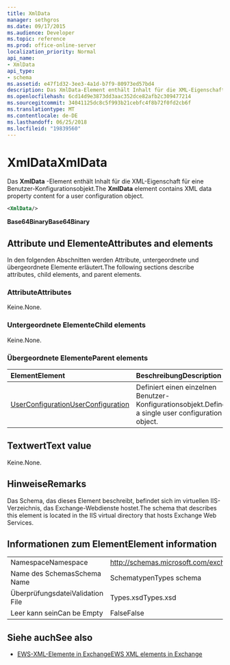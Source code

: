 ```yaml
---
title: XmlData
manager: sethgros
ms.date: 09/17/2015
ms.audience: Developer
ms.topic: reference
ms.prod: office-online-server
localization_priority: Normal
api_name:
- XmlData
api_type:
- schema
ms.assetid: e47f1d32-3ee3-4a1d-b7f9-80973ed57bd4
description: Das XmlData-Element enthält Inhalt für die XML-Eigenschaft für eine Benutzer-Konfigurationsobjekt.
ms.openlocfilehash: 6cd14d9e3873dd3aac352dce82afb2c309477214
ms.sourcegitcommit: 34041125dc8c5f993b21cebfc4f8b72f0fd2cb6f
ms.translationtype: MT
ms.contentlocale: de-DE
ms.lasthandoff: 06/25/2018
ms.locfileid: "19839560"
---
```

# <a name="xmldata"></a><span data-ttu-id="179db-103">XmlData</span><span class="sxs-lookup"><span data-stu-id="179db-103">XmlData</span></span>

<span data-ttu-id="179db-104">Das **XmlData** -Element enthält Inhalt für die XML-Eigenschaft für eine Benutzer-Konfigurationsobjekt.</span><span class="sxs-lookup"><span data-stu-id="179db-104">The **XmlData** element contains XML data property content for a user configuration object.</span></span> 
  
```XML
<XmlData/>
```

<span data-ttu-id="179db-105">**Base64Binary**</span><span class="sxs-lookup"><span data-stu-id="179db-105">**Base64Binary**</span></span>

## <a name="attributes-and-elements"></a><span data-ttu-id="179db-106">Attribute und Elemente</span><span class="sxs-lookup"><span data-stu-id="179db-106">Attributes and elements</span></span>

<span data-ttu-id="179db-107">In den folgenden Abschnitten werden Attribute, untergeordnete und übergeordnete Elemente erläutert.</span><span class="sxs-lookup"><span data-stu-id="179db-107">The following sections describe attributes, child elements, and parent elements.</span></span>
  
### <a name="attributes"></a><span data-ttu-id="179db-108">Attribute</span><span class="sxs-lookup"><span data-stu-id="179db-108">Attributes</span></span>

<span data-ttu-id="179db-109">Keine.</span><span class="sxs-lookup"><span data-stu-id="179db-109">None.</span></span>
  
### <a name="child-elements"></a><span data-ttu-id="179db-110">Untergeordnete Elemente</span><span class="sxs-lookup"><span data-stu-id="179db-110">Child elements</span></span>

<span data-ttu-id="179db-111">Keine.</span><span class="sxs-lookup"><span data-stu-id="179db-111">None.</span></span>
  
### <a name="parent-elements"></a><span data-ttu-id="179db-112">Übergeordnete Elemente</span><span class="sxs-lookup"><span data-stu-id="179db-112">Parent elements</span></span>

|<span data-ttu-id="179db-113">**Element**</span><span class="sxs-lookup"><span data-stu-id="179db-113">**Element**</span></span>|<span data-ttu-id="179db-114">**Beschreibung**</span><span class="sxs-lookup"><span data-stu-id="179db-114">**Description**</span></span>|
|:-----|:-----|
|[<span data-ttu-id="179db-115">UserConfiguration</span><span class="sxs-lookup"><span data-stu-id="179db-115">UserConfiguration</span></span>](userconfiguration.md) <br/> |<span data-ttu-id="179db-116">Definiert einen einzelnen Benutzer-Konfigurationsobjekt.</span><span class="sxs-lookup"><span data-stu-id="179db-116">Defines a single user configuration object.</span></span>  <br/> |
   
## <a name="text-value"></a><span data-ttu-id="179db-117">Textwert</span><span class="sxs-lookup"><span data-stu-id="179db-117">Text value</span></span>

<span data-ttu-id="179db-118">Keine.</span><span class="sxs-lookup"><span data-stu-id="179db-118">None.</span></span>
  
## <a name="remarks"></a><span data-ttu-id="179db-119">Hinweise</span><span class="sxs-lookup"><span data-stu-id="179db-119">Remarks</span></span>

<span data-ttu-id="179db-120">Das Schema, das dieses Element beschreibt, befindet sich im virtuellen IIS-Verzeichnis, das Exchange-Webdienste hostet.</span><span class="sxs-lookup"><span data-stu-id="179db-120">The schema that describes this element is located in the IIS virtual directory that hosts Exchange Web Services.</span></span>
  
## <a name="element-information"></a><span data-ttu-id="179db-121">Informationen zum Element</span><span class="sxs-lookup"><span data-stu-id="179db-121">Element information</span></span>

|||
|:-----|:-----|
|<span data-ttu-id="179db-122">Namespace</span><span class="sxs-lookup"><span data-stu-id="179db-122">Namespace</span></span>  <br/> |http://schemas.microsoft.com/exchange/services/2006/types  <br/> |
|<span data-ttu-id="179db-123">Name des Schemas</span><span class="sxs-lookup"><span data-stu-id="179db-123">Schema Name</span></span>  <br/> |<span data-ttu-id="179db-124">Schematypen</span><span class="sxs-lookup"><span data-stu-id="179db-124">Types schema</span></span>  <br/> |
|<span data-ttu-id="179db-125">Überprüfungsdatei</span><span class="sxs-lookup"><span data-stu-id="179db-125">Validation File</span></span>  <br/> |<span data-ttu-id="179db-126">Types.xsd</span><span class="sxs-lookup"><span data-stu-id="179db-126">Types.xsd</span></span>  <br/> |
|<span data-ttu-id="179db-127">Leer kann sein</span><span class="sxs-lookup"><span data-stu-id="179db-127">Can be Empty</span></span>  <br/> |<span data-ttu-id="179db-128">False</span><span class="sxs-lookup"><span data-stu-id="179db-128">False</span></span>  <br/> |
   
## <a name="see-also"></a><span data-ttu-id="179db-129">Siehe auch</span><span class="sxs-lookup"><span data-stu-id="179db-129">See also</span></span>

- [<span data-ttu-id="179db-130">EWS-XML-Elemente in Exchange</span><span class="sxs-lookup"><span data-stu-id="179db-130">EWS XML elements in Exchange</span></span>](ews-xml-elements-in-exchange.md)

